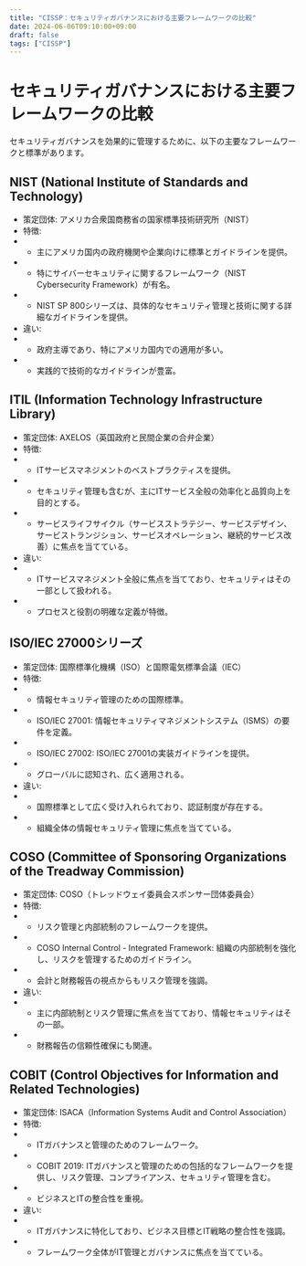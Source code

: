 ```yaml
---
title: "CISSP：セキュリティガバナンスにおける主要フレームワークの比較"
date: 2024-06-06T09:10:00+09:00
draft: false
tags: ["CISSP"] 
--- 
```

# セキュリティガバナンスにおける主要フレームワークの比較

セキュリティガバナンスを効果的に管理するために、以下の主要なフレームワークと標準があります。

## NIST (National Institute of Standards and Technology)

- 策定団体: アメリカ合衆国商務省の国家標準技術研究所（NIST）
- 特徴:
- - 主にアメリカ国内の政府機関や企業向けに標準とガイドラインを提供。
- - 特にサイバーセキュリティに関するフレームワーク（NIST Cybersecurity Framework）が有名。
- - NIST SP 800シリーズは、具体的なセキュリティ管理と技術に関する詳細なガイドラインを提供。
- 違い:
- - 政府主導であり、特にアメリカ国内での適用が多い。
- - 実践的で技術的なガイドラインが豊富。

## ITIL (Information Technology Infrastructure Library)
- 策定団体: AXELOS（英国政府と民間企業の合弁企業）
- 特徴:
- - ITサービスマネジメントのベストプラクティスを提供。
- - セキュリティ管理も含むが、主にITサービス全般の効率化と品質向上を目的とする。
- - サービスライフサイクル（サービスストラテジー、サービスデザイン、サービストランジション、サービスオペレーション、継続的サービス改善）に焦点を当てている。
- 違い:
- - ITサービスマネジメント全般に焦点を当てており、セキュリティはその一部として扱われる。
- -  プロセスと役割の明確な定義が特徴。

## ISO/IEC 27000シリーズ
- 策定団体: 国際標準化機構（ISO）と国際電気標準会議（IEC）
- 特徴:
- - 情報セキュリティ管理のための国際標準。
- - ISO/IEC 27001: 情報セキュリティマネジメントシステム（ISMS）の要件を定義。
- - ISO/IEC 27002: ISO/IEC 27001の実装ガイドラインを提供。
- - グローバルに認知され、広く適用される。
- 違い:
- - 国際標準として広く受け入れられており、認証制度が存在する。
- - 組織全体の情報セキュリティ管理に焦点を当てている。

## COSO (Committee of Sponsoring Organizations of the Treadway Commission)
- 策定団体: COSO（トレッドウェイ委員会スポンサー団体委員会）
- 特徴:
- - リスク管理と内部統制のフレームワークを提供。
- - COSO Internal Control - Integrated Framework: 組織の内部統制を強化し、リスクを管理するためのガイドライン。
- - 会計と財務報告の視点からもリスク管理を強調。
- 違い:
- - 主に内部統制とリスク管理に焦点を当てており、情報セキュリティはその一部。
- - 財務報告の信頼性確保にも関連。

## COBIT (Control Objectives for Information and Related Technologies)
- 策定団体: ISACA（Information Systems Audit and Control Association）
- 特徴:
- - ITガバナンスと管理のためのフレームワーク。
- - COBIT 2019: ITガバナンスと管理のための包括的なフレームワークを提供し、リスク管理、コンプライアンス、セキュリティ管理を含む。
- - ビジネスとITの整合性を重視。
- 違い:
- - ITガバナンスに特化しており、ビジネス目標とIT戦略の整合性を強調。
- - フレームワーク全体がIT管理とガバナンスに焦点を当てている。
